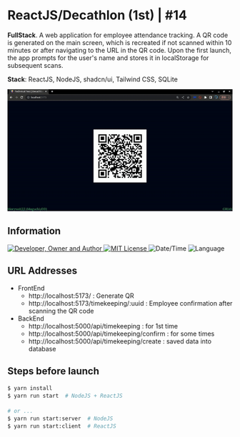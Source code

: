 # ReactJS/Decathlon (1st) | #14
**FullStack**. A web application for employee attendance tracking. A QR code is generated on the main screen, which is recreated if not scanned within 10 minutes or after navigating to the URL in the QR code. Upon the first launch, the app prompts for the user's name and stores it in localStorage for subsequent scans.

**Stack**: ReactJS, NodeJS, shadcn/ui, Tailwind CSS, SQLite

![](result.gif)

## Information
<div id="information" align="left">
  <a href="https://github.com/MoguchiyDD" target="_blank">
    <img alt="Developer, Owner and Author" src="https://img.shields.io/badge/Developer,%20Owner%20and%20Author-МогучийДД%20(MoguchiyDD)-FF4F1E?style=for-the-badge" />
  </a>
  <a href="../../../LICENSE" target="_blank">
    <img alt="MIT License" src="https://img.shields.io/badge/License-MIT%20License-6A1B9A?style=for-the-badge" />
  </a>
  <img alt="Date/Time" src="https://img.shields.io/badge/Date/Time-~1 Day-F9A825?style=for-the-badge" />
  <img alt="Language" src="https://img.shields.io/badge/Language-Russian-00897b?style=for-the-badge" />
  <!-- <a href="https://youtu.be/FOalhy-8uvM" target="_blank">
    <img alt="YouTube" src="https://img.shields.io/badge/Result-YouTube-FF0000?style=for-the-badge" />
  </a> -->
</div>

## URL Addresses
- FrontEnd
  - http://localhost:5173/ : Generate QR
  - http://localhost:5173/timekeeping/:uuid : Employee confirmation after scanning the QR code
- BackEnd
  - http://localhost:5000/api/timekeeping : for 1st time
  - http://localhost:5000/api/timekeeping/confirm : for some times
  - http://localhost:5000/api/timekeeping/create : saved data into database

## Steps before launch
```Bash
$ yarn install
$ yarn run start  # NodeJS + ReactJS

# or ...
$ yarn run start:server  # NodeJS
$ yarn run start:client  # ReactJS
```

